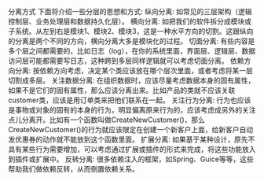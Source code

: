 分离方式
下面将介绍一些分层的思想和方式:
纵向分离: 如常见的三层架构（逻辑控制层、业务处理层和数据持久化层）。
横向分离: 如把我们的软件拆分成模块或子系统。从左到右是模块1、模块2、模块3，这是一种水平方向的切割。这跟纵向的分离是两个不同的方向，横向分离大多是模块化的过程。
切面分离: 有些内容是多个层之间都需要的，比如日志（log），在你的系统里面，界面层、逻辑层、数据访问层可能都需要写日志，这种跨到多层同样逻辑就可以考虑切面分离。
依赖方向分离: 按依赖方向考虑，决定某个类应该放在哪个层次里面，或者考虑将某一层切割成多层。
关注数据分离: 在组织数据时，应该尽量考虑数据本身的固有属性，如果不是它们的固有属性，那么应该分离出来。比如产品的类就不应该关联customer类，应该是用订单类来把他们联系在一起。
关注行为分离: 行为也应该是事物或对象的固有的本身的行为，明显偏离原来行为的，应该考虑成另外的关注点儿分离开。比如有一个函数叫做CreateNewCustomer()，那么CreateNewCustomer()的行为就应该限定在创建一个新客户上面，给新客户自动发优惠券的动作就不能放到这个函数里面。
扩展分离: 如果基于某种设计，原先不具有某些行为需要增加，可以考虑通过扩展或插件的形式来完成，将这些功能放入到插件或扩展中。
反转分离: 很多依赖注入的框架，如Spring、Guice等等，这些帮助我们做依赖反转，从而倒置依赖关系。

